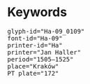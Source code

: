 # Keywords
<pre>
glyph-id="Ha-09_0109"
font-id="Ha-09"
printer-id="Ha"
printer="Jan Haller"
period="1505–1525"
place="Kraków"
PT plate="172"
</pre>
